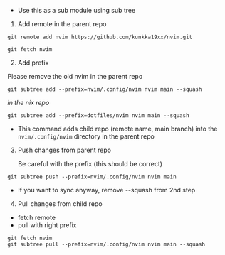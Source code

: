 - Use this as a sub module using sub tree

1. Add remote in the parent repo

```shell
git remote add nvim https://github.com/kunkka19xx/nvim.git
```

```shell
git fetch nvim
```

2. Add prefix

Please remove the old nvim in the parent repo

```shell
git subtree add --prefix=nvim/.config/nvim nvim main --squash
```

_in the nix repo_

```shell
git subtree add --prefix=dotfiles/nvim nvim main --squash
```

- This command adds child repo (remote name, main branch) into the `nvim/.config/nvim` directory in the parent repo

3. Push changes from parent repo

   Be careful with the prefix (this should be correct)

```shell
git subtree push --prefix=nvim/.config/nvim nvim main
```

- If you want to sync anyway, remove --squash from 2nd step

4. Pull changes from child repo

- fetch remote
- pull with right prefix

```shell
git fetch nvim
git subtree pull --prefix=nvim/.config/nvim nvim main --squash
```
